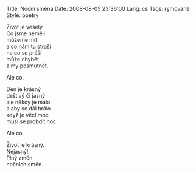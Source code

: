 Title: Noční směna
Date: 2008-08-05 23:36:00
Lang: cs
Tags: rýmovaně
Style: poetry

Život je veselý.<br>
Co jsme neměli<br>
můžeme mít<br>
a co nám tu straší<br>
na co se práší<br>
může chybět<br>
a my posmutnět.

Ale co.

Den je krásný<br>
deštivý či jasný<br>
ale někdy je málo<br>
a aby se dál hrálo<br>
když je věcí moc<br>
musí se probdít noc.

Ale co.

Život je krásný.<br>
Nejasný!<br>
Plný změn<br>
nočních směn.
